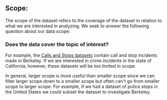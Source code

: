 ## Scope:

The scope of the dataset refers to the coverage of the dataset in relation to what we are interested in analyzing. We seek to answer the following question about our data scope:

### Does the data cover the topic of interest?
For example, the [Calls and Stops datasets](https://data.cityofberkeley.info/Public-Safety/Berkeley-PD-Stop-Data/6e9j-pj9p) contain call and stop incidents made in Berkeley. If we are interested in crime incidents in the state of California, however, these datasets will be too limited in scope.

In general, larger scope is more useful than smaller scope since we can filter larger scope down to a smaller scope but often can't go from smaller scope to larger scope. For example, if we had a dataset of police stops in the United States we could subset the dataset to investigate Berkeley.


